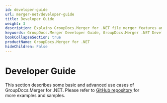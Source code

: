 ```yaml
---
id: developer-guide
url: merger-net/developer-guide
title: Developer Guide
weight: 3
description: Explains GroupDocs.Merger for .NET file merger features and shows how to merge and combine PDF, Word, Excel, PowerPoint documents inside your .NET applications
keywords: GroupDocs.Merger Developer Guide, GroupDocs.Merger .NET Developer Guide, GroupDocs.Merger Developer Guide C#, Using GroupDocs.Merger for .NET, GroupDocs.Merger for .NET use cases
bookCollapseSection: true
productName: GroupDocs.Merger for .NET
hideChildren: False
---
```


# Developer Guide


This section describes some basic and advanced use cases of GroupDocs.Merger for .NET. Please refer to [GitHub repository](https://github.com/groupdocs-merger/GroupDocs.Merger-for-.NET) for more examples and samples.

